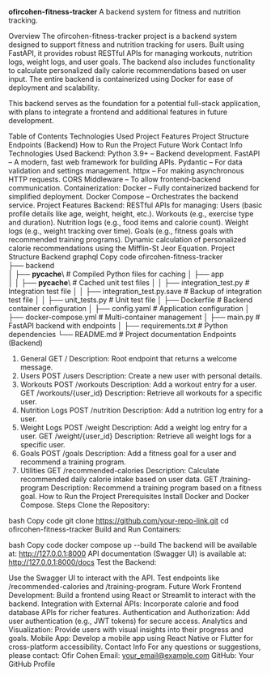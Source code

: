 **ofircohen-fitness-tracker**
A backend system for fitness and nutrition tracking.

Overview
The ofircohen-fitness-tracker project is a backend system designed to support fitness and nutrition tracking for users. Built using FastAPI, it provides robust RESTful APIs for managing workouts, nutrition logs, weight logs, and user goals. The backend also includes functionality to calculate personalized daily calorie recommendations based on user input. The entire backend is containerized using Docker for ease of deployment and scalability.

This backend serves as the foundation for a potential full-stack application, with plans to integrate a frontend and additional features in future development.

Table of Contents
Technologies Used
Project Features
Project Structure
Endpoints (Backend)
How to Run the Project
Future Work
Contact Info
Technologies Used
Backend:
Python 3.9+ – Backend development.
FastAPI – A modern, fast web framework for building APIs.
Pydantic – For data validation and settings management.
httpx – For making asynchronous HTTP requests.
CORS Middleware – To allow frontend-backend communication.
Containerization:
Docker – Fully containerized backend for simplified deployment.
Docker Compose – Orchestrates the backend service.
Project Features
Backend:
RESTful APIs for managing:
Users (basic profile details like age, weight, height, etc.).
Workouts (e.g., exercise type and duration).
Nutrition logs (e.g., food items and calorie count).
Weight logs (e.g., weight tracking over time).
Goals (e.g., fitness goals with recommended training programs).
Dynamic calculation of personalized calorie recommendations using the Mifflin-St Jeor Equation.
Project Structure
Backend
graphql
Copy code
ofircohen-fitness-tracker\
├── backend\
│   ├── __pycache__\                     # Compiled Python files for caching
│   ├── app\
│   │   ├── __pycache__\                 # Cached unit test files
│   │   ├── integration_test.py          # Integration test file
│   │   ├── integration_test.py.save     # Backup of integration test file
│   │   ├── unit_tests.py                # Unit test file
│   ├── Dockerfile                       # Backend container configuration
│   ├── config.yaml                      # Application configuration
│   ├── docker-compose.yml               # Multi-container management
│   ├── main.py                          # FastAPI backend with endpoints
│   ├── requirements.txt                 # Python dependencies
└── README.md                            # Project documentation
Endpoints (Backend)
1. General
GET /
Description: Root endpoint that returns a welcome message.
2. Users
POST /users
Description: Create a new user with personal details.
3. Workouts
POST /workouts
Description: Add a workout entry for a user.
GET /workouts/{user_id}
Description: Retrieve all workouts for a specific user.
4. Nutrition Logs
POST /nutrition
Description: Add a nutrition log entry for a user.
5. Weight Logs
POST /weight
Description: Add a weight log entry for a user.
GET /weight/{user_id}
Description: Retrieve all weight logs for a specific user.
6. Goals
POST /goals
Description: Add a fitness goal for a user and recommend a training program.
7. Utilities
GET /recommended-calories
Description: Calculate recommended daily calorie intake based on user data.
GET /training-program
Description: Recommend a training program based on a fitness goal.
How to Run the Project
Prerequisites
Install Docker and Docker Compose.
Steps
Clone the Repository:

bash
Copy code
git clone https://github.com/your-repo-link.git
cd ofircohen-fitness-tracker
Build and Run Containers:

bash
Copy code
docker compose up --build
The backend will be available at: http://127.0.0.1:8000
API documentation (Swagger UI) is available at: http://127.0.0.1:8000/docs
Test the Backend:

Use the Swagger UI to interact with the API.
Test endpoints like /recommended-calories and /training-program.
Future Work
Frontend Development:
Build a frontend using React or Streamlit to interact with the backend.
Integration with External APIs:
Incorporate calorie and food database APIs for richer features.
Authentication and Authorization:
Add user authentication (e.g., JWT tokens) for secure access.
Analytics and Visualization:
Provide users with visual insights into their progress and goals.
Mobile App:
Develop a mobile app using React Native or Flutter for cross-platform accessibility.
Contact Info
For any questions or suggestions, please contact:
Ofir Cohen
Email: your_email@example.com
GitHub: Your GitHub Profile

